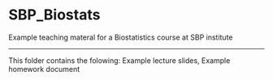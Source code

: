 # SBP_Biostats
Example teaching materal for a Biostatistics course at SBP institute
***
This folder contains the folowing:
Example lecture slides,
Example homework document

